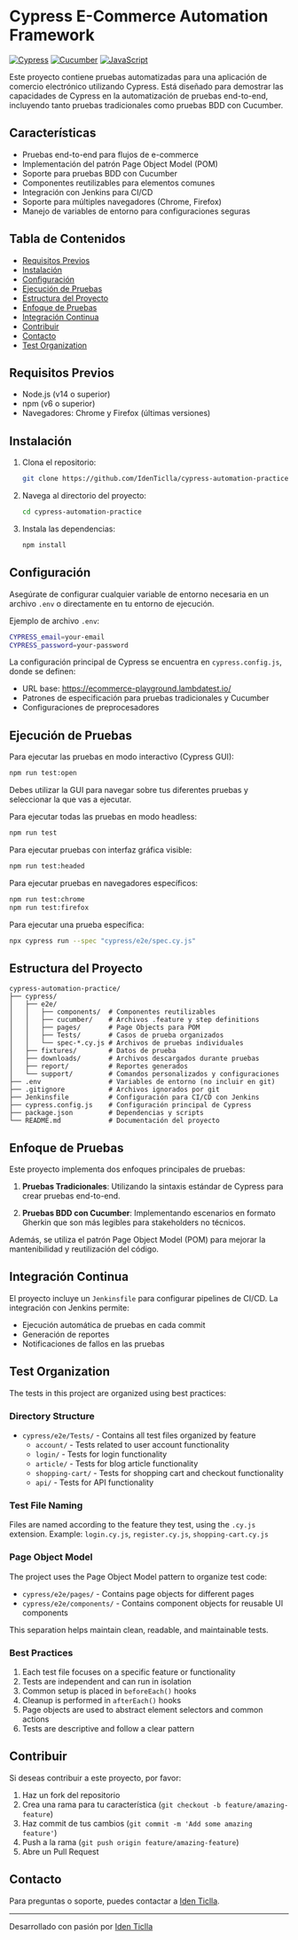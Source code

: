 # Cypress E-Commerce Automation Framework

[![Cypress](https://img.shields.io/badge/Cypress-10.0.0-success)](https://www.cypress.io/)
[![Cucumber](https://img.shields.io/badge/Cucumber-BDD-brightgreen)](https://cucumber.io/)
[![JavaScript](https://img.shields.io/badge/JavaScript-ES6-yellow)](https://developer.mozilla.org/en-US/docs/Web/JavaScript)

Este proyecto contiene pruebas automatizadas para una aplicación de comercio electrónico utilizando Cypress. Está diseñado para demostrar las capacidades de Cypress en la automatización de pruebas end-to-end, incluyendo tanto pruebas tradicionales como pruebas BDD con Cucumber.

## Características

- Pruebas end-to-end para flujos de e-commerce
- Implementación del patrón Page Object Model (POM)
- Soporte para pruebas BDD con Cucumber
- Componentes reutilizables para elementos comunes
- Integración con Jenkins para CI/CD
- Soporte para múltiples navegadores (Chrome, Firefox)
- Manejo de variables de entorno para configuraciones seguras

## Tabla de Contenidos

- [Requisitos Previos](#requisitos-previos)
- [Instalación](#instalación)
- [Configuración](#configuración)
- [Ejecución de Pruebas](#ejecución-de-pruebas)
- [Estructura del Proyecto](#estructura-del-proyecto)
- [Enfoque de Pruebas](#enfoque-de-pruebas)
- [Integración Continua](#integración-continua)
- [Contribuir](#contribuir)
- [Contacto](#contacto)
- [Test Organization](#test-organization)

## Requisitos Previos

- Node.js (v14 o superior)
- npm (v6 o superior)
- Navegadores: Chrome y Firefox (últimas versiones)

## Instalación

1. Clona el repositorio:
    ```sh
    git clone https://github.com/IdenTiclla/cypress-automation-practice.git
    ```

2. Navega al directorio del proyecto:
    ```sh
    cd cypress-automation-practice
    ```

3. Instala las dependencias:
    ```sh
    npm install
    ```

## Configuración

Asegúrate de configurar cualquier variable de entorno necesaria en un archivo `.env` o directamente en tu entorno de ejecución.

Ejemplo de archivo `.env`:
```sh
CYPRESS_email=your-email
CYPRESS_password=your-password
```

La configuración principal de Cypress se encuentra en `cypress.config.js`, donde se definen:
- URL base: https://ecommerce-playground.lambdatest.io/
- Patrones de especificación para pruebas tradicionales y Cucumber
- Configuraciones de preprocesadores

## Ejecución de Pruebas

Para ejecutar las pruebas en modo interactivo (Cypress GUI):
```sh
npm run test:open
```
Debes utilizar la GUI para navegar sobre tus diferentes pruebas y seleccionar la que vas a ejecutar.

Para ejecutar todas las pruebas en modo headless:
```sh
npm run test
```

Para ejecutar pruebas con interfaz gráfica visible:
```sh
npm run test:headed
```

Para ejecutar pruebas en navegadores específicos:
```sh
npm run test:chrome
npm run test:firefox
```

Para ejecutar una prueba específica:
```sh
npx cypress run --spec "cypress/e2e/spec.cy.js"
```

## Estructura del Proyecto

```
cypress-automation-practice/
├── cypress/
│   ├── e2e/
│   │   ├── components/  # Componentes reutilizables
│   │   ├── cucumber/    # Archivos .feature y step definitions
│   │   ├── pages/       # Page Objects para POM
│   │   ├── Tests/       # Casos de prueba organizados
│   │   └── spec-*.cy.js # Archivos de pruebas individuales
│   ├── fixtures/        # Datos de prueba
│   ├── downloads/       # Archivos descargados durante pruebas
│   ├── report/          # Reportes generados
│   └── support/         # Comandos personalizados y configuraciones
├── .env                 # Variables de entorno (no incluir en git)
├── .gitignore           # Archivos ignorados por git
├── Jenkinsfile          # Configuración para CI/CD con Jenkins
├── cypress.config.js    # Configuración principal de Cypress
├── package.json         # Dependencias y scripts
└── README.md            # Documentación del proyecto
```

## Enfoque de Pruebas

Este proyecto implementa dos enfoques principales de pruebas:

1. **Pruebas Tradicionales**: Utilizando la sintaxis estándar de Cypress para crear pruebas end-to-end.

2. **Pruebas BDD con Cucumber**: Implementando escenarios en formato Gherkin que son más legibles para stakeholders no técnicos.

Además, se utiliza el patrón Page Object Model (POM) para mejorar la mantenibilidad y reutilización del código.

## Integración Continua

El proyecto incluye un `Jenkinsfile` para configurar pipelines de CI/CD. La integración con Jenkins permite:

- Ejecución automática de pruebas en cada commit
- Generación de reportes
- Notificaciones de fallos en las pruebas

## Test Organization

The tests in this project are organized using best practices:

### Directory Structure

- `cypress/e2e/Tests/` - Contains all test files organized by feature
  - `account/` - Tests related to user account functionality
  - `login/` - Tests for login functionality
  - `article/` - Tests for blog article functionality
  - `shopping-cart/` - Tests for shopping cart and checkout functionality
  - `api/` - Tests for API functionality

### Test File Naming

Files are named according to the feature they test, using the `.cy.js` extension.
Example: `login.cy.js`, `register.cy.js`, `shopping-cart.cy.js`

### Page Object Model

The project uses the Page Object Model pattern to organize test code:
- `cypress/e2e/pages/` - Contains page objects for different pages
- `cypress/e2e/components/` - Contains component objects for reusable UI components

This separation helps maintain clean, readable, and maintainable tests.

### Best Practices

1. Each test file focuses on a specific feature or functionality
2. Tests are independent and can run in isolation
3. Common setup is placed in `beforeEach()` hooks
4. Cleanup is performed in `afterEach()` hooks
5. Page objects are used to abstract element selectors and common actions
6. Tests are descriptive and follow a clear pattern

## Contribuir

Si deseas contribuir a este proyecto, por favor:

1. Haz un fork del repositorio
2. Crea una rama para tu característica (`git checkout -b feature/amazing-feature`)
3. Haz commit de tus cambios (`git commit -m 'Add some amazing feature'`)
4. Push a la rama (`git push origin feature/amazing-feature`)
5. Abre un Pull Request

## Contacto

Para preguntas o soporte, puedes contactar a [Iden Ticlla](mailto:iden.ticlla@gmail.com).

---

 Desarrollado con pasión por [Iden Ticlla](https://github.com/IdenTiclla) 
